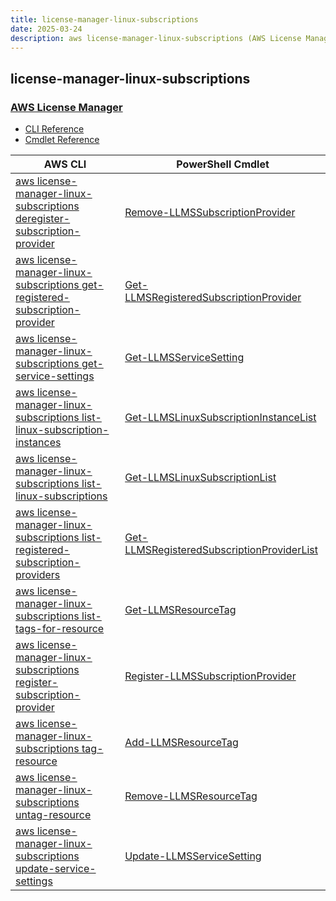 ```yaml
---
title: license-manager-linux-subscriptions
date: 2025-03-24
description: aws license-manager-linux-subscriptions (AWS License Manager) command/cmdlet list.
---
```


## license-manager-linux-subscriptions

### [AWS License Manager](https://aws.amazon.com/license-manager/)

* [CLI Reference](https://awscli.amazonaws.com/v2/documentation/api/latest/reference/license-manager-linux-subscriptions/index.html)
* [Cmdlet Reference](https://docs.aws.amazon.com/powershell/latest/reference/items/LicenseManagerLinuxSubscriptions_cmdlets.html)

|AWS CLI|PowerShell Cmdlet|
|----|----|
|[aws license-manager-linux-subscriptions deregister-subscription-provider](https://awscli.amazonaws.com/v2/documentation/api/latest/reference/license-manager-linux-subscriptions/deregister-subscription-provider.html)|[Remove-LLMSSubscriptionProvider](https://docs.aws.amazon.com/powershell/latest/reference/items/Remove-LLMSSubscriptionProvider.html)|
|[aws license-manager-linux-subscriptions get-registered-subscription-provider](https://awscli.amazonaws.com/v2/documentation/api/latest/reference/license-manager-linux-subscriptions/get-registered-subscription-provider.html)|[Get-LLMSRegisteredSubscriptionProvider](https://docs.aws.amazon.com/powershell/latest/reference/items/Get-LLMSRegisteredSubscriptionProvider.html)|
|[aws license-manager-linux-subscriptions get-service-settings](https://awscli.amazonaws.com/v2/documentation/api/latest/reference/license-manager-linux-subscriptions/get-service-settings.html)|[Get-LLMSServiceSetting](https://docs.aws.amazon.com/powershell/latest/reference/items/Get-LLMSServiceSetting.html)|
|[aws license-manager-linux-subscriptions list-linux-subscription-instances](https://awscli.amazonaws.com/v2/documentation/api/latest/reference/license-manager-linux-subscriptions/list-linux-subscription-instances.html)|[Get-LLMSLinuxSubscriptionInstanceList](https://docs.aws.amazon.com/powershell/latest/reference/items/Get-LLMSLinuxSubscriptionInstanceList.html)|
|[aws license-manager-linux-subscriptions list-linux-subscriptions](https://awscli.amazonaws.com/v2/documentation/api/latest/reference/license-manager-linux-subscriptions/list-linux-subscriptions.html)|[Get-LLMSLinuxSubscriptionList](https://docs.aws.amazon.com/powershell/latest/reference/items/Get-LLMSLinuxSubscriptionList.html)|
|[aws license-manager-linux-subscriptions list-registered-subscription-providers](https://awscli.amazonaws.com/v2/documentation/api/latest/reference/license-manager-linux-subscriptions/list-registered-subscription-providers.html)|[Get-LLMSRegisteredSubscriptionProviderList](https://docs.aws.amazon.com/powershell/latest/reference/items/Get-LLMSRegisteredSubscriptionProviderList.html)|
|[aws license-manager-linux-subscriptions list-tags-for-resource](https://awscli.amazonaws.com/v2/documentation/api/latest/reference/license-manager-linux-subscriptions/list-tags-for-resource.html)|[Get-LLMSResourceTag](https://docs.aws.amazon.com/powershell/latest/reference/items/Get-LLMSResourceTag.html)|
|[aws license-manager-linux-subscriptions register-subscription-provider](https://awscli.amazonaws.com/v2/documentation/api/latest/reference/license-manager-linux-subscriptions/register-subscription-provider.html)|[Register-LLMSSubscriptionProvider](https://docs.aws.amazon.com/powershell/latest/reference/items/Register-LLMSSubscriptionProvider.html)|
|[aws license-manager-linux-subscriptions tag-resource](https://awscli.amazonaws.com/v2/documentation/api/latest/reference/license-manager-linux-subscriptions/tag-resource.html)|[Add-LLMSResourceTag](https://docs.aws.amazon.com/powershell/latest/reference/items/Add-LLMSResourceTag.html)|
|[aws license-manager-linux-subscriptions untag-resource](https://awscli.amazonaws.com/v2/documentation/api/latest/reference/license-manager-linux-subscriptions/untag-resource.html)|[Remove-LLMSResourceTag](https://docs.aws.amazon.com/powershell/latest/reference/items/Remove-LLMSResourceTag.html)|
|[aws license-manager-linux-subscriptions update-service-settings](https://awscli.amazonaws.com/v2/documentation/api/latest/reference/license-manager-linux-subscriptions/update-service-settings.html)|[Update-LLMSServiceSetting](https://docs.aws.amazon.com/powershell/latest/reference/items/Update-LLMSServiceSetting.html)|

